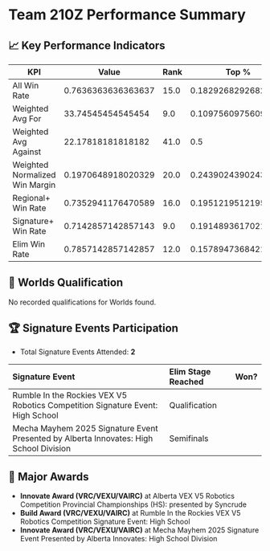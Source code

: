 # Team 210Z Performance Summary

## 📈 Key Performance Indicators
| KPI | Value | Rank | Top % |
| --- | ----- | ---- | ----- |
| All Win Rate | 0.7636363636363637 | 15.0 | 0.18292682926829268 |
| Weighted Avg For | 33.74545454545454 | 9.0 | 0.10975609756097561 |
| Weighted Avg Against | 22.17818181818182 | 41.0 | 0.5 |
| Weighted Normalized Win Margin | 0.1970648918020329 | 20.0 | 0.24390243902439024 |
| Regional+ Win Rate | 0.7352941176470589 | 16.0 | 0.1951219512195122 |
| Signature+ Win Rate | 0.7142857142857143 | 9.0 | 0.19148936170212766 |
| Elim Win Rate | 0.7857142857142857 | 12.0 | 0.15789473684210525 |


## 🎯 Worlds Qualification
No recorded qualifications for Worlds found.

## 🏆 Signature Events Participation
- Total Signature Events Attended: **2**

| Signature Event | Elim Stage Reached | Won? |
|:----------------|:-------------------|:----|
| Rumble In the Rockies VEX V5 Robotics Competition Signature Event: High School | Qualification |  |
| Mecha Mayhem 2025 Signature Event Presented by Alberta Innovates: High School Division | Semifinals |  |


## 🥇 Major Awards
- **Innovate Award (VRC/VEXU/VAIRC)** at Alberta VEX V5 Robotics Competition Provincial Championships (HS): presented by Syncrude
- **Build Award (VRC/VEXU/VAIRC)** at Rumble In the Rockies VEX V5 Robotics Competition Signature Event: High School
- **Innovate Award (VRC/VEXU/VAIRC)** at Mecha Mayhem 2025 Signature Event Presented by Alberta Innovates: High School Division

